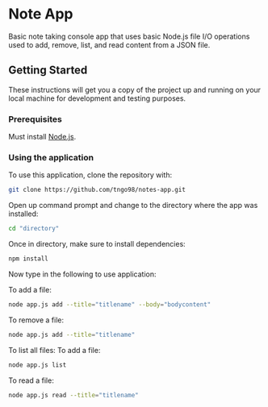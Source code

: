 # Note App
Basic note taking console app that uses basic Node.js file I/O operations used to add, remove, list, and read content from a JSON file.

## Getting Started
These instructions will get you a copy of the project up and running on your local machine for development and testing purposes.
### Prerequisites
Must install [Node.js](https://nodejs.org/en/).
### Using the application
To use this application, clone the repository with:
```bash
git clone https://github.com/tngo98/notes-app.git
```
Open up command prompt and change to the directory where the app was installed:
```bash
cd "directory"
```
Once in directory, make sure to install dependencies:
```bash
npm install
```
Now type in the following to use application:

To add a file:
```bash
node app.js add --title="titlename" --body="bodycontent" 
```
To remove a file:
```bash
node app.js add --title="titlename" 
```
To list all files:
To add a file:
```bash
node app.js list 
```
To read a file:
```bash
node app.js read --title="titlename" 
```
